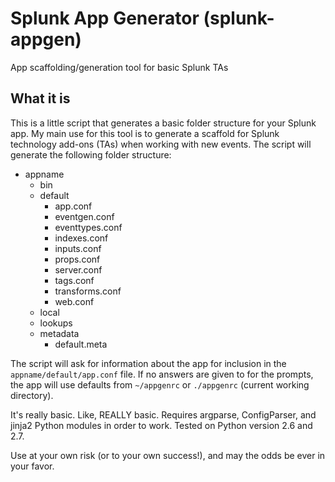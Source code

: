 # Splunk App Generator (splunk-appgen)
App scaffolding/generation tool for basic Splunk TAs

## What it is
This is a little script that generates a basic folder structure for your Splunk app. My main use for this tool is to generate a scaffold for Splunk technology add-ons (TAs) when working with new events. The script will generate the following folder structure:

* appname
  * bin
  * default
    * app.conf
    * eventgen.conf
    * eventtypes.conf
    * indexes.conf
    * inputs.conf
    * props.conf
    * server.conf
    * tags.conf
    * transforms.conf
    * web.conf
  * local
  * lookups
  * metadata
    * default.meta

The script will ask for information about the app for inclusion in the `appname/default/app.conf` file. If no answers are given to for the prompts, the app will use defaults from `~/appgenrc` or `./appgenrc` (current working directory).

It's really basic. Like, REALLY basic. Requires argparse, ConfigParser, and jinja2 Python modules in order to work. Tested on Python version 2.6 and 2.7.

Use at your own risk (or to your own success!), and may the odds be ever in your favor.

